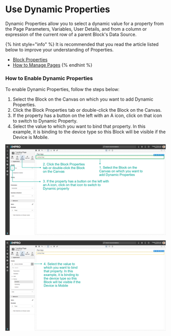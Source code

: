 # Use Dynamic Properties

Dynamic Properties allow you to select a dynamic value for a property from the Page Parameters, Variables, User Details, and from a column or expression of the current row of a parent Block's Data Source.&#x20;

{% hint style="info" %}
It is recommended that you read the article listed below to improve your understanding of Properties.

* [Block Properties](../../concepts/application/block-properties.md)
* [How to Manage Pages](manage-pages.md)
{% endhint %}

### How to Enable Dynamic Properties

To enable Dynamic Properties, follow the steps below:

1. Select the Block on the Canvas on which you want to add Dynamic Properties.
2. Click the Block Properties tab or double-click the Block on the Canvas.
3. If the property has a button on the left with an A icon, click on that icon to switch to Dynamic Property.
4. Select the value to which you want to bind that property. In this example, it is binding to the device type so this Block will be visible if the Device is Mobile.&#x20;

![](<../../.gitbook/assets/image (455).png>)

![](<../../.gitbook/assets/image (586).png>)
